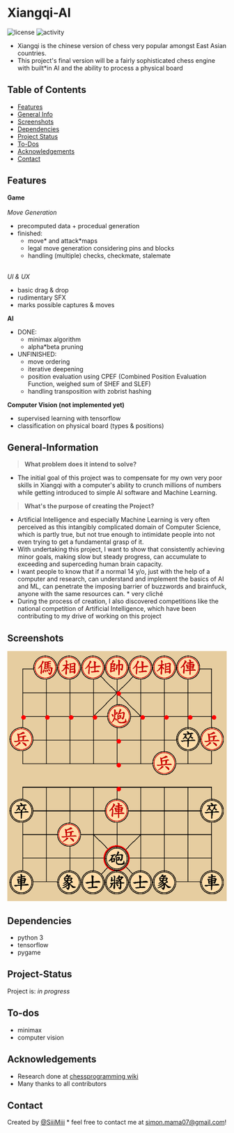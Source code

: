 # Xiangqi-AI
![license](https://img.shields.io/github/license/SiiiMiii/Chess-AI)
![activity](https://img.shields.io/github/commit-activity/m/SiiiMiii/Chess-AI)
* Xiangqi is the chinese version of chess very popular amongst East Asian countries.
* This project's final version will be a fairly sophisticated chess engine with built*in AI and the ability to process a physical board

## Table of Contents
* [Features](#features)
* [General Info](#general-information)
* [Screenshots](#screenshots)
* [Dependencies](#dependencies)
* [Project Status](#project-status)
* [To-Dos](#to-dos)
* [Acknowledgements](#acknowledgements)
* [Contact](#contact)

## Features

**Game**
<br/><br/>
_Move Generation_
  * precomputed data + procedual generation
  * finished: 
    * move* and attack*maps
    * legal move generation considering pins and blocks
    * handling (multiple) checks, checkmate, stalemate
    <br/>

_UI & UX_<br/>
* basic drag & drop
* rudimentary SFX
* marks possible captures & moves

**AI**
* DONE:
  * minimax algorithm
  * alpha*beta pruning
* UNFINISHED:
  * move ordering
  * iterative deepening
  * position evaluation using CPEF (Combined Position Evaluation Function, weighed sum of SHEF and  SLEF)
  * handling transposition with zobrist hashing

**Computer Vision (not implemented yet)**
* supervised learning with tensorflow
* classification on physical board (types & positions)

## General-Information
> **What problem does it intend to solve?**
* The initial goal of this project was to compensate for my own very poor skills in Xiangqi with a computer's ability to crunch millions of numbers while getting introduced to simple AI software and Machine Learning.
> **What's the purpose of creating the Project?**
* Artificial Intelligence and especially Machine Learning is very often perceived as this intangibly complicated domain of Computer Science, which is partly true, but not true enough to intimidate people into not even trying to get a fundamental grasp of it.
* With undertaking this project, I want to show that consistently achieving minor goals, making slow but steady progress, can accumulate to exceeding and superceding human brain capacity.
* I want people to know that if a normal 14 y/o, just with the help of a computer and research, can understand and implement the basics of AI and ML, can penetrate the imposing barrier of buzzwords and brainfuck, anyone with the same resources can. * very cliché
* During the process of creation, I also discovered competitions like the national competition of Artificial Intelligence, which have been contributing to my drive of working on this project

## Screenshots
![Screenshot](./assets/screenshots/10.07.png)

## Dependencies
* python 3
* tensorflow
* pygame

## Project-Status
Project is: _in progress_

## To-dos
* minimax
* computer vision

## Acknowledgements
* Research done at [chessprogramming wiki](https://www.chessprogramming.org/)
* Many thanks to all contributors


## Contact
Created by [@SiiiMiii](https://github.com/SiiiMiii) * feel free to contact me at simon.mama07@gmail.com!
